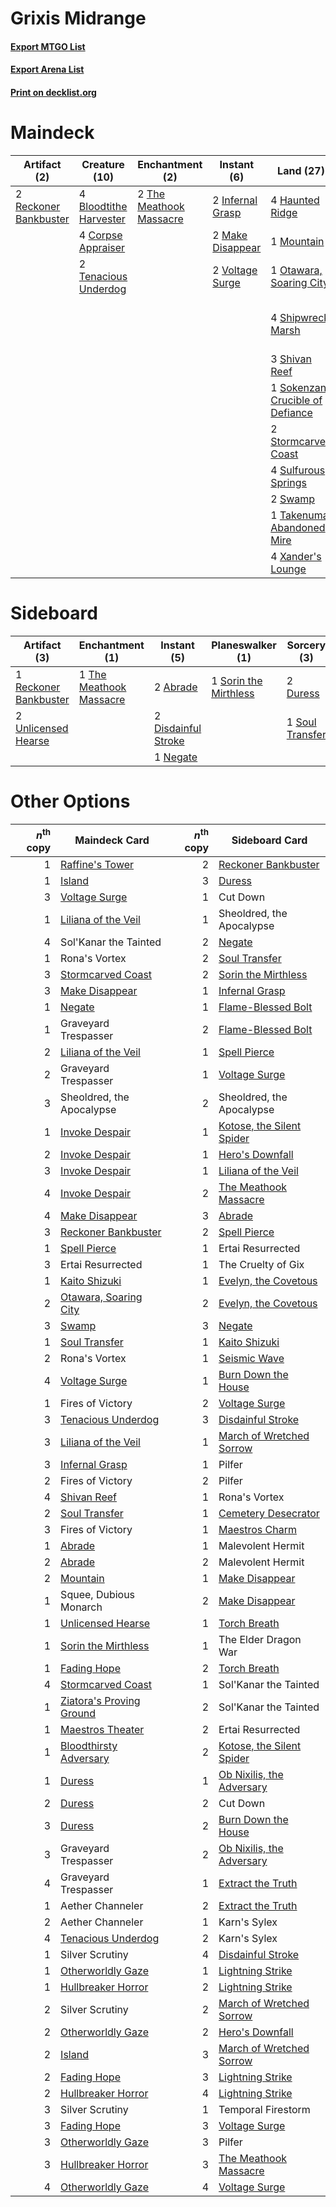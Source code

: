 # Grixis Midrange

#### [Export MTGO List](../collection/Grixis%20Midrange/Grixis%20Midrange.txt)
#### [Export Arena List](../collection/Grixis%20Midrange/Grixis%20Midrange_arena.txt)
#### [Print on decklist.org](http://decklist.org/?deckmain=4%09Bloodtithe%20Harvester%0A4%09Corpse%20Appraiser%0A2%09Cut%20Down%0A2%09Ertai%20Resurrected%0A4%09Fable%20of%20the%20Mirror-Breaker%0A4%09Haunted%20Ridge%0A2%09Infernal%20Grasp%0A2%09Make%20Disappear%0A1%09Mountain%0A1%09Otawara,%20Soaring%20City%0A2%09Reckoner%20Bankbuster%0A2%09Sheoldred,%20the%20Apocalypse%0A4%09Shipwreck%20Marsh%0A3%09Shivan%20Reef%0A1%09Sokenzan,%20Crucible%20of%20Defiance%0A3%09Sol'Kanar%20the%20Tainted%0A2%09Stormcarved%20Coast%0A4%09Sulfurous%20Springs%0A2%09Swamp%0A1%09Takenuma,%20Abandoned%20Mire%0A2%09Tenacious%20Underdog%0A2%09The%20Meathook%20Massacre%0A2%09Voltage%20Surge%0A4%09Xander's%20Lounge&deckside=2%09Abrade%0A2%09Disdainful%20Stroke%0A2%09Duress%0A2%09Graveyard%20Trespasser%0A1%09Negate%0A1%09Reckoner%20Bankbuster%0A1%09Sorin%20the%20Mirthless%0A1%09Soul%20Transfer%0A1%09The%20Meathook%20Massacre%0A2%09Unlicensed%20Hearse)
# Maindeck

|                                          Artifact (2)                                          |                                          Creature (10)                                          |                                         Enchantment (2)                                          |                                        Instant (6)                                        |                                                 Land (27)                                                 |        Unknown (13)         |
|------------------------------------------------------------------------------------------------|-------------------------------------------------------------------------------------------------|--------------------------------------------------------------------------------------------------|-------------------------------------------------------------------------------------------|-----------------------------------------------------------------------------------------------------------|-----------------------------|
|2 [Reckoner Bankbuster](http://gatherer.wizards.com/Pages/Card/Details.aspx?multiverseid=548568)|4 [Bloodtithe Harvester](http://gatherer.wizards.com/Pages/Card/Details.aspx?multiverseid=541102)|2 [The Meathook Massacre](http://gatherer.wizards.com/Pages/Card/Details.aspx?multiverseid=534886)|2 [Infernal Grasp](http://gatherer.wizards.com/Pages/Card/Details.aspx?multiverseid=534880)|4 [Haunted Ridge](http://gatherer.wizards.com/Pages/Card/Details.aspx?multiverseid=535061)                 |2 Cut Down                   |
|                                                                                                |4 [Corpse Appraiser](http://gatherer.wizards.com/Pages/Card/Details.aspx?multiverseid=555379)    |                                                                                                  |2 [Make Disappear](http://gatherer.wizards.com/Pages/Card/Details.aspx?multiverseid=555250)|1 [Mountain](http://gatherer.wizards.com/Pages/Card/Details.aspx?multiverseid=439859)                      |2 Ertai Resurrected          |
|                                                                                                |2 [Tenacious Underdog](http://gatherer.wizards.com/Pages/Card/Details.aspx?multiverseid=555298)  |                                                                                                  |2 [Voltage Surge](http://gatherer.wizards.com/Pages/Card/Details.aspx?multiverseid=548476) |1 [Otawara, Soaring City](http://gatherer.wizards.com/Pages/Card/Details.aspx?multiverseid=548584)         |4 Fable of the Mirror-Breaker|
|                                                                                                |                                                                                                 |                                                                                                  |                                                                                           |4 [Shipwreck Marsh](http://gatherer.wizards.com/Pages/Card/Details.aspx?multiverseid=535066)               |2 Sheoldred, the Apocalypse  |
|                                                                                                |                                                                                                 |                                                                                                  |                                                                                           |3 [Shivan Reef](http://gatherer.wizards.com/Pages/Card/Details.aspx?multiverseid=129731)                   |3 Sol'Kanar the Tainted      |
|                                                                                                |                                                                                                 |                                                                                                  |                                                                                           |1 [Sokenzan, Crucible of Defiance](http://gatherer.wizards.com/Pages/Card/Details.aspx?multiverseid=548589)|                             |
|                                                                                                |                                                                                                 |                                                                                                  |                                                                                           |2 [Stormcarved Coast](http://gatherer.wizards.com/Pages/Card/Details.aspx?multiverseid=541141)             |                             |
|                                                                                                |                                                                                                 |                                                                                                  |                                                                                           |4 [Sulfurous Springs](http://gatherer.wizards.com/Pages/Card/Details.aspx?multiverseid=129751)             |                             |
|                                                                                                |                                                                                                 |                                                                                                  |                                                                                           |2 [Swamp](http://gatherer.wizards.com/Pages/Card/Details.aspx?multiverseid=439858)                         |                             |
|                                                                                                |                                                                                                 |                                                                                                  |                                                                                           |1 [Takenuma, Abandoned Mire](http://gatherer.wizards.com/Pages/Card/Details.aspx?multiverseid=548591)      |                             |
|                                                                                                |                                                                                                 |                                                                                                  |                                                                                           |4 [Xander's Lounge](http://gatherer.wizards.com/Pages/Card/Details.aspx?multiverseid=555461)               |                             |


# Sideboard

|                                          Artifact (3)                                          |                                         Enchantment (1)                                          |                                         Instant (5)                                          |                                        Planeswalker (1)                                        |                                       Sorcery (3)                                        |     Unknown (2)      |
|------------------------------------------------------------------------------------------------|--------------------------------------------------------------------------------------------------|----------------------------------------------------------------------------------------------|------------------------------------------------------------------------------------------------|------------------------------------------------------------------------------------------|----------------------|
|1 [Reckoner Bankbuster](http://gatherer.wizards.com/Pages/Card/Details.aspx?multiverseid=548568)|1 [The Meathook Massacre](http://gatherer.wizards.com/Pages/Card/Details.aspx?multiverseid=534886)|2 [Abrade](http://gatherer.wizards.com/Pages/Card/Details.aspx?multiverseid=430772)           |1 [Sorin the Mirthless](http://gatherer.wizards.com/Pages/Card/Details.aspx?multiverseid=540983)|2 [Duress](http://gatherer.wizards.com/Pages/Card/Details.aspx?multiverseid=14557)        |2 Graveyard Trespasser|
|2 [Unlicensed Hearse](http://gatherer.wizards.com/Pages/Card/Details.aspx?multiverseid=555447)  |                                                                                                  |2 [Disdainful Stroke](http://gatherer.wizards.com/Pages/Card/Details.aspx?multiverseid=420705)|                                                                                                |1 [Soul Transfer](http://gatherer.wizards.com/Pages/Card/Details.aspx?multiverseid=548423)|                      |
|                                                                                                |                                                                                                  |1 [Negate](http://gatherer.wizards.com/Pages/Card/Details.aspx?multiverseid=423707)           |                                                                                                |                                                                                          |                      |


# Other Options

|*n*<sup>th</sup> copy|                                           Maindeck Card                                           |*n*<sup>th</sup> copy|                                           Sideboard Card                                           |
|--------------------:|---------------------------------------------------------------------------------------------------|--------------------:|----------------------------------------------------------------------------------------------------|
|                    1|[Raffine's Tower](http://gatherer.wizards.com/Pages/Card/Details.aspx?multiverseid=555455)         |                    2|[Reckoner Bankbuster](http://gatherer.wizards.com/Pages/Card/Details.aspx?multiverseid=548568)      |
|                    1|[Island](http://gatherer.wizards.com/Pages/Card/Details.aspx?multiverseid=439857)                  |                    3|[Duress](http://gatherer.wizards.com/Pages/Card/Details.aspx?multiverseid=14557)                    |
|                    3|[Voltage Surge](http://gatherer.wizards.com/Pages/Card/Details.aspx?multiverseid=548476)           |                    1|Cut Down                                                                                            |
|                    1|[Liliana of the Veil](http://gatherer.wizards.com/Pages/Card/Details.aspx?multiverseid=235597)     |                    1|Sheoldred, the Apocalypse                                                                           |
|                    4|Sol'Kanar the Tainted                                                                              |                    2|[Negate](http://gatherer.wizards.com/Pages/Card/Details.aspx?multiverseid=423707)                   |
|                    1|Rona's Vortex                                                                                      |                    2|[Soul Transfer](http://gatherer.wizards.com/Pages/Card/Details.aspx?multiverseid=548423)            |
|                    3|[Stormcarved Coast](http://gatherer.wizards.com/Pages/Card/Details.aspx?multiverseid=541141)       |                    2|[Sorin the Mirthless](http://gatherer.wizards.com/Pages/Card/Details.aspx?multiverseid=540983)      |
|                    3|[Make Disappear](http://gatherer.wizards.com/Pages/Card/Details.aspx?multiverseid=555250)          |                    1|[Infernal Grasp](http://gatherer.wizards.com/Pages/Card/Details.aspx?multiverseid=534880)           |
|                    1|[Negate](http://gatherer.wizards.com/Pages/Card/Details.aspx?multiverseid=423707)                  |                    1|[Flame-Blessed Bolt](http://gatherer.wizards.com/Pages/Card/Details.aspx?multiverseid=541014)       |
|                    1|Graveyard Trespasser                                                                               |                    2|[Flame-Blessed Bolt](http://gatherer.wizards.com/Pages/Card/Details.aspx?multiverseid=541014)       |
|                    2|[Liliana of the Veil](http://gatherer.wizards.com/Pages/Card/Details.aspx?multiverseid=235597)     |                    1|[Spell Pierce](http://gatherer.wizards.com/Pages/Card/Details.aspx?multiverseid=425876)             |
|                    2|Graveyard Trespasser                                                                               |                    1|[Voltage Surge](http://gatherer.wizards.com/Pages/Card/Details.aspx?multiverseid=548476)            |
|                    3|Sheoldred, the Apocalypse                                                                          |                    2|Sheoldred, the Apocalypse                                                                           |
|                    1|[Invoke Despair](http://gatherer.wizards.com/Pages/Card/Details.aspx?multiverseid=548399)          |                    1|[Kotose, the Silent Spider](http://gatherer.wizards.com/Pages/Card/Details.aspx?multiverseid=548541)|
|                    2|[Invoke Despair](http://gatherer.wizards.com/Pages/Card/Details.aspx?multiverseid=548399)          |                    1|[Hero's Downfall](http://gatherer.wizards.com/Pages/Card/Details.aspx?multiverseid=373575)          |
|                    3|[Invoke Despair](http://gatherer.wizards.com/Pages/Card/Details.aspx?multiverseid=548399)          |                    1|[Liliana of the Veil](http://gatherer.wizards.com/Pages/Card/Details.aspx?multiverseid=235597)      |
|                    4|[Invoke Despair](http://gatherer.wizards.com/Pages/Card/Details.aspx?multiverseid=548399)          |                    2|[The Meathook Massacre](http://gatherer.wizards.com/Pages/Card/Details.aspx?multiverseid=534886)    |
|                    4|[Make Disappear](http://gatherer.wizards.com/Pages/Card/Details.aspx?multiverseid=555250)          |                    3|[Abrade](http://gatherer.wizards.com/Pages/Card/Details.aspx?multiverseid=430772)                   |
|                    3|[Reckoner Bankbuster](http://gatherer.wizards.com/Pages/Card/Details.aspx?multiverseid=548568)     |                    2|[Spell Pierce](http://gatherer.wizards.com/Pages/Card/Details.aspx?multiverseid=425876)             |
|                    1|[Spell Pierce](http://gatherer.wizards.com/Pages/Card/Details.aspx?multiverseid=425876)            |                    1|Ertai Resurrected                                                                                   |
|                    3|Ertai Resurrected                                                                                  |                    1|The Cruelty of Gix                                                                                  |
|                    1|[Kaito Shizuki](http://gatherer.wizards.com/Pages/Card/Details.aspx?multiverseid=548538)           |                    1|[Evelyn, the Covetous](http://gatherer.wizards.com/Pages/Card/Details.aspx?multiverseid=555385)     |
|                    2|[Otawara, Soaring City](http://gatherer.wizards.com/Pages/Card/Details.aspx?multiverseid=548584)   |                    2|[Evelyn, the Covetous](http://gatherer.wizards.com/Pages/Card/Details.aspx?multiverseid=555385)     |
|                    3|[Swamp](http://gatherer.wizards.com/Pages/Card/Details.aspx?multiverseid=439858)                   |                    3|[Negate](http://gatherer.wizards.com/Pages/Card/Details.aspx?multiverseid=423707)                   |
|                    1|[Soul Transfer](http://gatherer.wizards.com/Pages/Card/Details.aspx?multiverseid=548423)           |                    1|[Kaito Shizuki](http://gatherer.wizards.com/Pages/Card/Details.aspx?multiverseid=548538)            |
|                    2|Rona's Vortex                                                                                      |                    1|[Seismic Wave](http://gatherer.wizards.com/Pages/Card/Details.aspx?multiverseid=548465)             |
|                    4|[Voltage Surge](http://gatherer.wizards.com/Pages/Card/Details.aspx?multiverseid=548476)           |                    1|[Burn Down the House](http://gatherer.wizards.com/Pages/Card/Details.aspx?multiverseid=534907)      |
|                    1|Fires of Victory                                                                                   |                    2|[Voltage Surge](http://gatherer.wizards.com/Pages/Card/Details.aspx?multiverseid=548476)            |
|                    3|[Tenacious Underdog](http://gatherer.wizards.com/Pages/Card/Details.aspx?multiverseid=555298)      |                    3|[Disdainful Stroke](http://gatherer.wizards.com/Pages/Card/Details.aspx?multiverseid=420705)        |
|                    3|[Liliana of the Veil](http://gatherer.wizards.com/Pages/Card/Details.aspx?multiverseid=235597)     |                    1|[March of Wretched Sorrow](http://gatherer.wizards.com/Pages/Card/Details.aspx?multiverseid=548411) |
|                    3|[Infernal Grasp](http://gatherer.wizards.com/Pages/Card/Details.aspx?multiverseid=534880)          |                    1|Pilfer                                                                                              |
|                    2|Fires of Victory                                                                                   |                    2|Pilfer                                                                                              |
|                    4|[Shivan Reef](http://gatherer.wizards.com/Pages/Card/Details.aspx?multiverseid=129731)             |                    1|Rona's Vortex                                                                                       |
|                    2|[Soul Transfer](http://gatherer.wizards.com/Pages/Card/Details.aspx?multiverseid=548423)           |                    1|[Cemetery Desecrator](http://gatherer.wizards.com/Pages/Card/Details.aspx?multiverseid=540946)      |
|                    3|Fires of Victory                                                                                   |                    1|[Maestros Charm](http://gatherer.wizards.com/Pages/Card/Details.aspx?multiverseid=555400)           |
|                    1|[Abrade](http://gatherer.wizards.com/Pages/Card/Details.aspx?multiverseid=430772)                  |                    1|Malevolent Hermit                                                                                   |
|                    2|[Abrade](http://gatherer.wizards.com/Pages/Card/Details.aspx?multiverseid=430772)                  |                    2|Malevolent Hermit                                                                                   |
|                    2|[Mountain](http://gatherer.wizards.com/Pages/Card/Details.aspx?multiverseid=439859)                |                    1|[Make Disappear](http://gatherer.wizards.com/Pages/Card/Details.aspx?multiverseid=555250)           |
|                    1|Squee, Dubious Monarch                                                                             |                    2|[Make Disappear](http://gatherer.wizards.com/Pages/Card/Details.aspx?multiverseid=555250)           |
|                    1|[Unlicensed Hearse](http://gatherer.wizards.com/Pages/Card/Details.aspx?multiverseid=555447)       |                    1|[Torch Breath](http://gatherer.wizards.com/Pages/Card/Details.aspx?multiverseid=555328)             |
|                    1|[Sorin the Mirthless](http://gatherer.wizards.com/Pages/Card/Details.aspx?multiverseid=540983)     |                    1|The Elder Dragon War                                                                                |
|                    1|[Fading Hope](http://gatherer.wizards.com/Pages/Card/Details.aspx?multiverseid=534812)             |                    2|[Torch Breath](http://gatherer.wizards.com/Pages/Card/Details.aspx?multiverseid=555328)             |
|                    4|[Stormcarved Coast](http://gatherer.wizards.com/Pages/Card/Details.aspx?multiverseid=541141)       |                    1|Sol'Kanar the Tainted                                                                               |
|                    1|[Ziatora's Proving Ground](http://gatherer.wizards.com/Pages/Card/Details.aspx?multiverseid=555462)|                    2|Sol'Kanar the Tainted                                                                               |
|                    1|[Maestros Theater](http://gatherer.wizards.com/Pages/Card/Details.aspx?multiverseid=555452)        |                    2|Ertai Resurrected                                                                                   |
|                    1|[Bloodthirsty Adversary](http://gatherer.wizards.com/Pages/Card/Details.aspx?multiverseid=534905)  |                    2|[Kotose, the Silent Spider](http://gatherer.wizards.com/Pages/Card/Details.aspx?multiverseid=548541)|
|                    1|[Duress](http://gatherer.wizards.com/Pages/Card/Details.aspx?multiverseid=14557)                   |                    1|[Ob Nixilis, the Adversary](http://gatherer.wizards.com/Pages/Card/Details.aspx?multiverseid=555407)|
|                    2|[Duress](http://gatherer.wizards.com/Pages/Card/Details.aspx?multiverseid=14557)                   |                    2|Cut Down                                                                                            |
|                    3|[Duress](http://gatherer.wizards.com/Pages/Card/Details.aspx?multiverseid=14557)                   |                    2|[Burn Down the House](http://gatherer.wizards.com/Pages/Card/Details.aspx?multiverseid=534907)      |
|                    3|Graveyard Trespasser                                                                               |                    2|[Ob Nixilis, the Adversary](http://gatherer.wizards.com/Pages/Card/Details.aspx?multiverseid=555407)|
|                    4|Graveyard Trespasser                                                                               |                    1|[Extract the Truth](http://gatherer.wizards.com/Pages/Card/Details.aspx?multiverseid=555279)        |
|                    1|Aether Channeler                                                                                   |                    2|[Extract the Truth](http://gatherer.wizards.com/Pages/Card/Details.aspx?multiverseid=555279)        |
|                    2|Aether Channeler                                                                                   |                    1|Karn's Sylex                                                                                        |
|                    4|[Tenacious Underdog](http://gatherer.wizards.com/Pages/Card/Details.aspx?multiverseid=555298)      |                    2|Karn's Sylex                                                                                        |
|                    1|Silver Scrutiny                                                                                    |                    4|[Disdainful Stroke](http://gatherer.wizards.com/Pages/Card/Details.aspx?multiverseid=420705)        |
|                    1|[Otherworldly Gaze](http://gatherer.wizards.com/Pages/Card/Details.aspx?multiverseid=534831)       |                    1|[Lightning Strike](http://gatherer.wizards.com/Pages/Card/Details.aspx?multiverseid=383299)         |
|                    1|[Hullbreaker Horror](http://gatherer.wizards.com/Pages/Card/Details.aspx?multiverseid=540902)      |                    2|[Lightning Strike](http://gatherer.wizards.com/Pages/Card/Details.aspx?multiverseid=383299)         |
|                    2|Silver Scrutiny                                                                                    |                    2|[March of Wretched Sorrow](http://gatherer.wizards.com/Pages/Card/Details.aspx?multiverseid=548411) |
|                    2|[Otherworldly Gaze](http://gatherer.wizards.com/Pages/Card/Details.aspx?multiverseid=534831)       |                    2|[Hero's Downfall](http://gatherer.wizards.com/Pages/Card/Details.aspx?multiverseid=373575)          |
|                    2|[Island](http://gatherer.wizards.com/Pages/Card/Details.aspx?multiverseid=439857)                  |                    3|[March of Wretched Sorrow](http://gatherer.wizards.com/Pages/Card/Details.aspx?multiverseid=548411) |
|                    2|[Fading Hope](http://gatherer.wizards.com/Pages/Card/Details.aspx?multiverseid=534812)             |                    3|[Lightning Strike](http://gatherer.wizards.com/Pages/Card/Details.aspx?multiverseid=383299)         |
|                    2|[Hullbreaker Horror](http://gatherer.wizards.com/Pages/Card/Details.aspx?multiverseid=540902)      |                    4|[Lightning Strike](http://gatherer.wizards.com/Pages/Card/Details.aspx?multiverseid=383299)         |
|                    3|Silver Scrutiny                                                                                    |                    1|Temporal Firestorm                                                                                  |
|                    3|[Fading Hope](http://gatherer.wizards.com/Pages/Card/Details.aspx?multiverseid=534812)             |                    3|[Voltage Surge](http://gatherer.wizards.com/Pages/Card/Details.aspx?multiverseid=548476)            |
|                    3|[Otherworldly Gaze](http://gatherer.wizards.com/Pages/Card/Details.aspx?multiverseid=534831)       |                    3|Pilfer                                                                                              |
|                    3|[Hullbreaker Horror](http://gatherer.wizards.com/Pages/Card/Details.aspx?multiverseid=540902)      |                    3|[The Meathook Massacre](http://gatherer.wizards.com/Pages/Card/Details.aspx?multiverseid=534886)    |
|                    4|[Otherworldly Gaze](http://gatherer.wizards.com/Pages/Card/Details.aspx?multiverseid=534831)       |                    4|[Voltage Surge](http://gatherer.wizards.com/Pages/Card/Details.aspx?multiverseid=548476)            |

